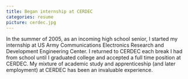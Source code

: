 ```yaml
---
title: Began internship at CERDEC
categories: resume
picture: cerdec.jpg
---
```


In the summer of 2005, as an incoming high school senior, I started my internship at US Army Communications Electronics Research and Development Engineering Center. I returned to CERDEC each break I had from school until I graduated college and accepted a full time position at CERDEC. My mixture of academic study and apprenticeship (and later employment) at CERDEC has been an invaluable experience.

